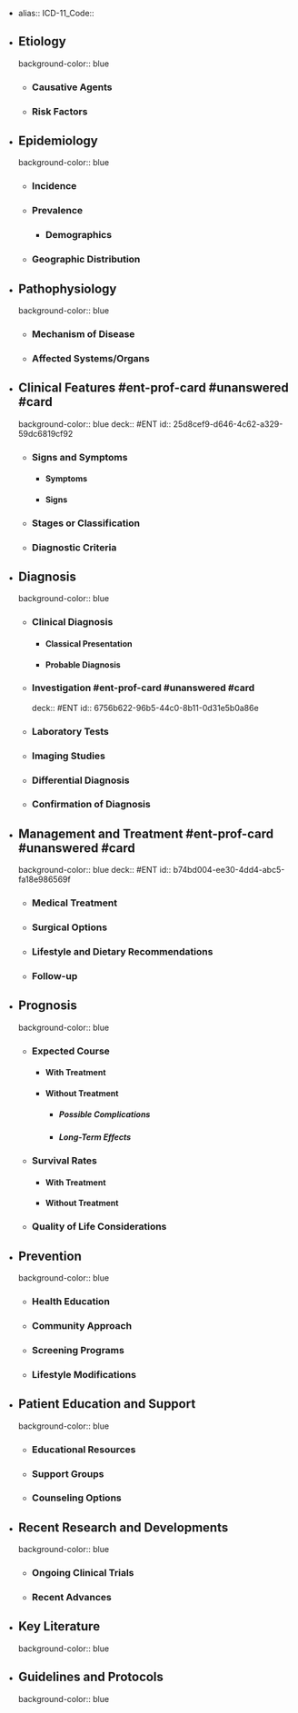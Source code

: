 - alias::
  ICD-11_Code::
- ## Etiology
  background-color:: blue
  - ### Causative Agents
  - ### Risk Factors
- ## Epidemiology
  background-color:: blue
  - ### Incidence
  - ### Prevalence
    - ### Demographics
  - ### Geographic Distribution
- ## Pathophysiology
  background-color:: blue
  - ### Mechanism of Disease
  - ### Affected Systems/Organs
- ## Clinical Features #ent-prof-card #unanswered #card
  background-color:: blue
  deck:: #ENT
  id:: 25d8cef9-d646-4c62-a329-59dc6819cf92
  - ### Signs and Symptoms
    - #### Symptoms
    - #### Signs
  - ### Stages or Classification
  - ### Diagnostic Criteria
- ## Diagnosis
  background-color:: blue
  - ### Clinical Diagnosis
    - #### Classical Presentation
    - #### Probable Diagnosis
  - ### Investigation #ent-prof-card #unanswered #card
    deck:: #ENT
    id:: 6756b622-96b5-44c0-8b11-0d31e5b0a86e
  - ### Laboratory Tests
  - ### Imaging Studies
  - ### Differential Diagnosis
  - ### Confirmation of Diagnosis
- ## Management and Treatment #ent-prof-card #unanswered #card
  background-color:: blue
  deck:: #ENT
  id:: b74bd004-ee30-4dd4-abc5-fa18e986569f
  - ### Medical Treatment
  - ### Surgical Options
  - ### Lifestyle and Dietary Recommendations
  - ### Follow-up
- ## Prognosis
  background-color:: blue
  - ### Expected Course
    - #### With Treatment
    - #### Without Treatment
      - ##### Possible Complications
      - ##### Long-Term Effects
  - ### Survival Rates
    - #### With Treatment
    - #### Without Treatment
  - ### Quality of Life Considerations
- ## Prevention
  background-color:: blue
  - ### Health Education
  - ### Community Approach
  - ### Screening Programs
  - ### Lifestyle Modifications
- ## Patient Education and Support
  background-color:: blue
  - ### Educational Resources
  - ### Support Groups
  - ### Counseling Options
- ## Recent Research and Developments
  background-color:: blue
  - ### Ongoing Clinical Trials
  - ### Recent Advances
- ## Key Literature
  background-color:: blue
- ## Guidelines and Protocols
  background-color:: blue

